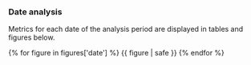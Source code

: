
### <a name="date-analysis"></a>Date analysis

Metrics for each date of the analysis period are displayed in tables and figures below.

{% for figure in figures['date'] %}
  {{ figure | safe }}
{% endfor %}
